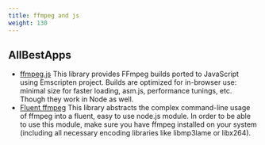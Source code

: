 ```yaml
---
title: ffmpeg and js
weight: 130
---
```


## AllBestApps

* [ffmpeg.js](https://github.com/Kagami/ffmpeg.js/) This library provides FFmpeg builds ported to JavaScript using Emscripten project. Builds are optimized for in-browser use: minimal size for faster loading, asm.js, performance tunings, etc. Though they work in Node as well.
* [Fluent ffmpeg](https://github.com/fluent-ffmpeg/node-fluent-ffmpeg) This library abstracts the complex command-line usage of ffmpeg into a fluent, easy to use node.js module. In order to be able to use this module, make sure you have ffmpeg installed on your system (including all necessary encoding libraries like libmp3lame or libx264).

